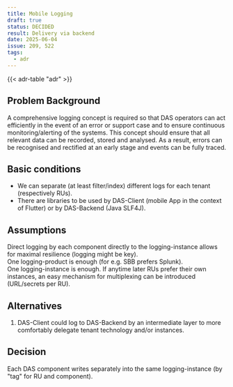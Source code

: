 ```yaml
---
title: Mobile Logging
draft: true
status: DECIDED
result: Delivery via backend
date: 2025-06-04
issue: 209, 522
tags:
  - adr
---
```


{{< adr-table "adr" >}}

## Problem Background

A comprehensive logging concept is required so that DAS operators can act efficiently in the event of an error
or support case and to ensure continuous monitoring/alerting of the systems. This concept should ensure that
all relevant data can be recorded, stored and analysed. As a result, errors can be recognised and
rectified at an early stage and events can be fully traced.

## Basic conditions

* We can separate (at least filter/index) different logs for each tenant (respectively RUs).
* There are libraries to be used by DAS-Client (mobile App in the context of Flutter) or by DAS-Backend (Java SLF4J).

## Assumptions

Direct logging by each component directly to the logging-instance allows for maximal resilience (logging might be key).  
One logging-product is enough (for e.g. SBB prefers Splunk).  
One logging-instance is enough. If anytime later RUs prefer their own instances, an easy mechanism for multiplexing can be introduced (URL/secrets per RU).

## Alternatives

1. DAS-Client could log to DAS-Backend by an intermediate layer to more comfortably delegate tenant technology and/or instances.

## Decision

Each DAS component writes separately into the same logging-instance (by "tag" for RU and component).